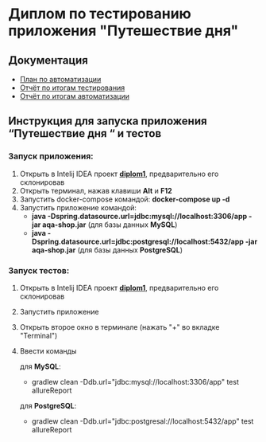 # Диплом по тестированию приложения "Путешествие дня"
## Документация
- [План по автоматизации](https://github.com/testveraspir/java_diplom/blob/master/Documetation/Plan.md)
- [Отчёт по итогам тестирования](https://github.com/testveraspir/java_diplom/blob/master/Documetation/Report.md)
- [Отчёт по итогам автоматизации](https://github.com/testveraspir/java_diplom/blob/master/Documetation/Summary.md)

## Инструкция для запуска приложения “Путешествие дня “ и тестов

### Запуск приложения:
1. Открыть в Intelij IDEA проект **[diplom1](https://github.com/testveraspir/java_diplom.git)**, предварительно его склонировав
1. Открыть терминал, нажав клавиши **Alt** и **F12**
1. Запустить docker-compose командой: **docker-compose up -d**
1. Запустить приложение командой: 
   - **java -Dspring.datasource.url=jdbc:mysql://localhost:3306/app -jar aqa-shop.jar** (для базы данных **MySQL**)
   - **java -Dspring.datasource.url=jdbc:postgresql://localhost:5432/app -jar aqa-shop.jar** (для базы данных **PostgreSQL**)

### Запуск тестов:
1. Открыть в Intelij IDEA проект **[diplom1](https://github.com/testveraspir/java_diplom.git)**, предварительно его склонировав
1. Запустить приложение
1. Открыть второе окно в терминале (нажать "+" во вкладке "Terminal")
1. Ввести команды

   для **MySQL**: 
    - gradlew clean -Ddb.url="jdbc:mysql://localhost:3306/app" test allureReport
    
    
   для **PostgreSQL**:
    - gradlew clean -Ddb.url="jdbc:postgresal://localhost:5432/app" test allureReport 
    
